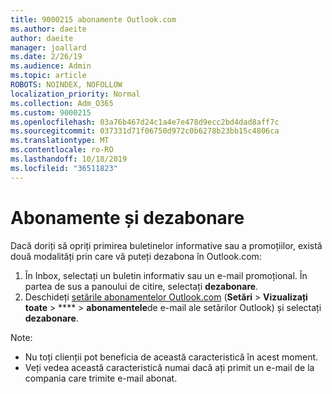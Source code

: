 ```yaml
---
title: 9000215 abonamente Outlook.com
ms.author: daeite
author: daeite
manager: joallard
ms.date: 2/26/19
ms.audience: Admin
ms.topic: article
ROBOTS: NOINDEX, NOFOLLOW
localization_priority: Normal
ms.collection: Adm_O365
ms.custom: 9000215
ms.openlocfilehash: 03a76b467d24c1a4e7e478d9ecc2bd4dad8aff7c
ms.sourcegitcommit: 037331d71f06750d972c0b6278b23bb15c4806ca
ms.translationtype: MT
ms.contentlocale: ro-RO
ms.lasthandoff: 10/18/2019
ms.locfileid: "36511823"
---
```

# <a name="subscriptions-and-unsubscribing"></a>Abonamente și dezabonare

Dacă doriți să opriți primirea buletinelor informative sau a promoțiilor, există două modalități prin care vă puteți dezabona în Outlook.com:

1. În Inbox, selectați un buletin informativ sau un e-mail promoțional. În partea de sus a panoului de citire, selectați **dezabonare**.
2. Deschideți [setările abonamentelor Outlook.com](https://outlook.live.com/mail/options/mail/brandsSubscriptions) (**Setări** > **Vizualizați toate** > **** > **abonamentele**de e-mail ale setărilor Outlook) și selectați **dezabonare**.

Note:

- Nu toți clienții pot beneficia de această caracteristică în acest moment.
- Veți vedea această caracteristică numai dacă ați primit un e-mail de la compania care trimite e-mail abonat.